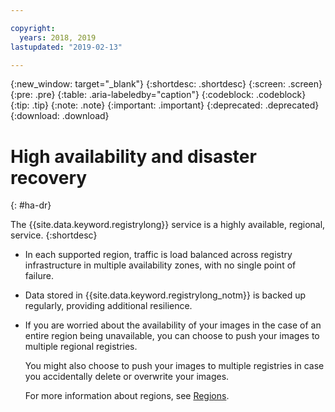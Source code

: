 ```yaml
---

copyright:
  years: 2018, 2019
lastupdated: "2019-02-13"

---
```


{:new_window: target="_blank"}
{:shortdesc: .shortdesc}
{:screen: .screen}
{:pre: .pre}
{:table: .aria-labeledby="caption"}
{:codeblock: .codeblock}
{:tip: .tip}
{:note: .note}
{:important: .important}
{:deprecated: .deprecated}
{:download: .download}

# High availability and disaster recovery
{: #ha-dr}

The {{site.data.keyword.registrylong}} service is a highly available, regional, service.
{:shortdesc}

* In each supported region, traffic is load balanced across registry infrastructure in multiple availability zones, with no single point of failure.

* Data stored in {{site.data.keyword.registrylong_notm}} is backed up regularly, providing additional resilience.

* If you are worried about the availability of your images in the case of an entire region being unavailable, you can choose to push your images to multiple regional registries.
  
  You might also choose to push your images to multiple registries in case you accidentally delete or overwrite your images.

  For more information about regions, see [Regions](/docs/services/Registry/registry_overview.html#registry_regions).
